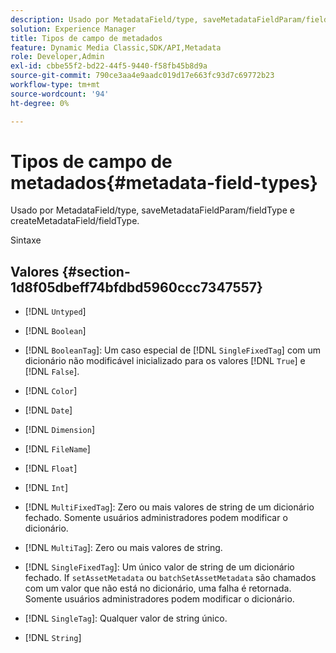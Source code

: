 ```yaml
---
description: Usado por MetadataField/type, saveMetadataFieldParam/fieldType e createMetadataField/fieldType.
solution: Experience Manager
title: Tipos de campo de metadados
feature: Dynamic Media Classic,SDK/API,Metadata
role: Developer,Admin
exl-id: cbbe55f2-bd22-44f5-9440-f58fb45b8d9a
source-git-commit: 790ce3aa4e9aadc019d17e663fc93d7c69772b23
workflow-type: tm+mt
source-wordcount: '94'
ht-degree: 0%

---
```


# Tipos de campo de metadados{#metadata-field-types}

Usado por MetadataField/type, saveMetadataFieldParam/fieldType e createMetadataField/fieldType.

Sintaxe

## Valores {#section-1d8f05dbeff74bfdbd5960ccc7347557}

* [!DNL `Untyped`]
* [!DNL `Boolean`]
* [!DNL `BooleanTag`]: Um caso especial de [!DNL `SingleFixedTag`] com um dicionário não modificável inicializado para os valores [!DNL `True`] e [!DNL `False`].

* [!DNL `Color`]
* [!DNL `Date`]
* [!DNL `Dimension`]
* [!DNL `FileName`]
* [!DNL `Float`]
* [!DNL `Int`]
* [!DNL `MultiFixedTag`]: Zero ou mais valores de string de um dicionário fechado. Somente usuários administradores podem modificar o dicionário.
* [!DNL `MultiTag`]: Zero ou mais valores de string.
* [!DNL `SingleFixedTag`]: Um único valor de string de um dicionário fechado. If `setAssetMetadata` ou `batchSetAssetMetadata` são chamados com um valor que não está no dicionário, uma falha é retornada. Somente usuários administradores podem modificar o dicionário.

* [!DNL `SingleTag`]: Qualquer valor de string único.
* [!DNL `String`]
